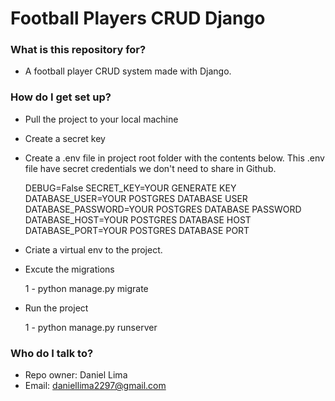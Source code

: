# Football Players CRUD Django #

### What is this repository for? ###

* A football player CRUD system made with Django.

### How do I get set up? ###

* Pull the project to your local machine
* Create a secret key
* Create a .env file in project root folder with the contents below. This .env file have secret credentials we don't need to share in Github.

    DEBUG=False
    SECRET_KEY=YOUR GENERATE KEY
    DATABASE_USER=YOUR POSTGRES DATABASE USER
    DATABASE_PASSWORD=YOUR POSTGRES DATABASE PASSWORD
    DATABASE_HOST=YOUR POSTGRES DATABASE HOST
    DATABASE_PORT=YOUR POSTGRES DATABASE PORT

* Criate a virtual env to the project.
* Excute the migrations

    1 - python manage.py migrate

* Run the project

    1 - python manage.py runserver

### Who do I talk to? ###

* Repo owner: Daniel Lima
* Email: daniellima2297@gmail.com